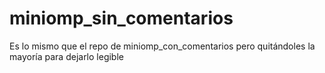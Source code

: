 # miniomp_sin_comentarios

Es lo mismo que el repo de miniomp_con_comentarios pero quitándoles la mayoría para dejarlo legible
